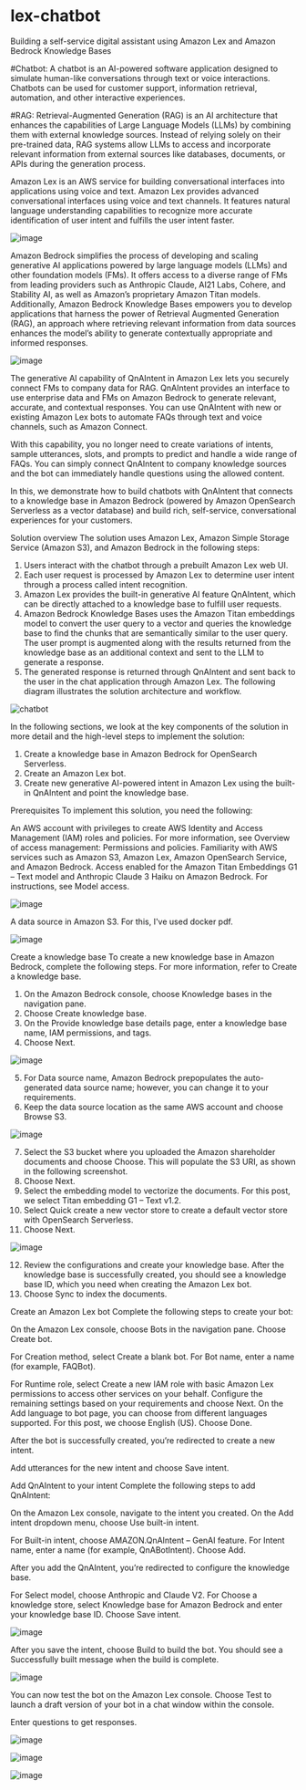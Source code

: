 # lex-chatbot
Building a self-service digital assistant using Amazon Lex and Amazon Bedrock Knowledge Bases

#Chatbot: A chatbot is an AI-powered software application designed to simulate human-like conversations through text or voice interactions. Chatbots can be used for customer support, information retrieval, automation, and other interactive experiences.

#RAG: Retrieval-Augmented Generation (RAG) is an AI architecture that enhances the capabilities of Large Language Models (LLMs) by combining them with external knowledge sources.
Instead of relying solely on their pre-trained data, RAG systems allow LLMs to access and incorporate relevant information from external sources like databases, documents, or APIs during the generation process.

Amazon Lex is an AWS service for building conversational interfaces into applications using voice and text. Amazon Lex provides advanced conversational interfaces using voice and text channels. It features natural language understanding capabilities to recognize more accurate identification of user intent and fulfills the user intent faster. 

![image](https://github.com/user-attachments/assets/04ea7edd-cbd8-421f-9881-9a5c955bc67d)

Amazon Bedrock simplifies the process of developing and scaling generative AI applications powered by large language models (LLMs) and other foundation models (FMs). It offers access to a diverse range of FMs from leading providers such as Anthropic Claude, AI21 Labs, Cohere, and Stability AI, as well as Amazon’s proprietary Amazon Titan models. Additionally, Amazon Bedrock Knowledge Bases empowers you to develop applications that harness the power of Retrieval Augmented Generation (RAG), an approach where retrieving relevant information from data sources enhances the model’s ability to generate contextually appropriate and informed responses.

![image](https://github.com/user-attachments/assets/6489864c-a1e3-40f3-92e8-14517c8a268e)


The generative AI capability of QnAIntent in Amazon Lex lets you securely connect FMs to company data for RAG. QnAIntent provides an interface to use enterprise data and FMs on Amazon Bedrock to generate relevant, accurate, and contextual responses. You can use QnAIntent with new or existing Amazon Lex bots to automate FAQs through text and voice channels, such as Amazon Connect.

With this capability, you no longer need to create variations of intents, sample utterances, slots, and prompts to predict and handle a wide range of FAQs. You can simply connect QnAIntent to company knowledge sources and the bot can immediately handle questions using the allowed content.

In this, we demonstrate how to build chatbots with QnAIntent that connects to a knowledge base in Amazon Bedrock (powered by Amazon OpenSearch Serverless as a vector database) and build rich, self-service, conversational experiences for your customers.

Solution overview
The solution uses Amazon Lex, Amazon Simple Storage Service (Amazon S3), and Amazon Bedrock in the following steps:

1. Users interact with the chatbot through a prebuilt Amazon Lex web UI.
2. Each user request is processed by Amazon Lex to determine user intent through a process called intent recognition.
3. Amazon Lex provides the built-in generative AI feature QnAIntent, which can be directly attached to a knowledge base to fulfill user requests.
4. Amazon Bedrock Knowledge Bases uses the Amazon Titan embeddings model to convert the user query to a vector and queries the knowledge base to find the chunks that are semantically similar to the user query. The user prompt is augmented along with the results returned from the knowledge base as an additional context and sent to the LLM to generate a response.
5. The generated response is returned through QnAIntent and sent back to the user in the chat application through Amazon Lex.
The following diagram illustrates the solution architecture and workflow.

![chatbot](https://github.com/user-attachments/assets/2ecf5122-cd1e-4b29-bec9-e4d38afd4c1b)

In the following sections, we look at the key components of the solution in more detail and the high-level steps to implement the solution:

1. Create a knowledge base in Amazon Bedrock for OpenSearch Serverless.
2. Create an Amazon Lex bot.
3. Create new generative AI-powered intent in Amazon Lex using the built-in QnAIntent and point the knowledge base.

Prerequisites
To implement this solution, you need the following:

An AWS account with privileges to create AWS Identity and Access Management (IAM) roles and policies. For more information, see Overview of access management: Permissions and policies.
Familiarity with AWS services such as Amazon S3, Amazon Lex, Amazon OpenSearch Service, and Amazon Bedrock.
Access enabled for the Amazon Titan Embeddings G1 – Text model and Anthropic Claude 3 Haiku on Amazon Bedrock. For instructions, see Model access.

![image](https://github.com/user-attachments/assets/92811e7d-f5e5-47b0-9d7b-370b12e38714)

A data source in Amazon S3. For this, I've used docker pdf.

![image](https://github.com/user-attachments/assets/454e1c27-c33d-4ace-b1da-a76678986ff2)

Create a knowledge base
To create a new knowledge base in Amazon Bedrock, complete the following steps. For more information, refer to Create a knowledge base.

1. On the Amazon Bedrock console, choose Knowledge bases in the navigation pane.
2. Choose Create knowledge base.
3. On the Provide knowledge base details page, enter a knowledge base name, IAM permissions, and tags.
4. Choose Next.

![image](https://github.com/user-attachments/assets/4f597760-236a-4495-a446-f39975a1ea90)

5. For Data source name, Amazon Bedrock prepopulates the auto-generated data source name; however, you can change it to your requirements.
6. Keep the data source location as the same AWS account and choose Browse S3.

![image](https://github.com/user-attachments/assets/16e73bea-8815-4640-85de-bd43a6b1aff2)

7. Select the S3 bucket where you uploaded the Amazon shareholder documents and choose Choose. This will populate the S3 URI, as shown in the following screenshot.
8. Choose Next.
9. Select the embedding model to vectorize the documents. For this post, we select Titan embedding G1 – Text v1.2.
10. Select Quick create a new vector store to create a default vector store with OpenSearch Serverless.
11. Choose Next.

![image](https://github.com/user-attachments/assets/6e99de1e-0e06-4edf-a60a-9fec5b8ece12)

12. Review the configurations and create your knowledge base. After the knowledge base is successfully created, you should see a knowledge base ID, which you need when creating the Amazon Lex bot.
13. Choose Sync to index the documents.

Create an Amazon Lex bot
Complete the following steps to create your bot:

On the Amazon Lex console, choose Bots in the navigation pane.
Choose Create bot.

For Creation method, select Create a blank bot.
For Bot name, enter a name (for example, FAQBot).

For Runtime role, select Create a new IAM role with basic Amazon Lex permissions to access other services on your behalf.
Configure the remaining settings based on your requirements and choose Next.
On the Add language to bot page, you can choose from different languages supported.
For this post, we choose English (US).
Choose Done.

After the bot is successfully created, you’re redirected to create a new intent.

Add utterances for the new intent and choose Save intent.

Add QnAIntent to your intent
Complete the following steps to add QnAIntent:

On the Amazon Lex console, navigate to the intent you created.
On the Add intent dropdown menu, choose Use built-in intent.

For Built-in intent, choose AMAZON.QnAIntent – GenAI feature.
For Intent name, enter a name (for example, QnABotIntent).
Choose Add.

After you add the QnAIntent, you’re redirected to configure the knowledge base.

For Select model, choose Anthropic and Claude V2.
For Choose a knowledge store, select Knowledge base for Amazon Bedrock and enter your knowledge base ID.
Choose Save intent.

![image](https://github.com/user-attachments/assets/14199655-c7bd-4816-b4f4-00f40bc6a861)

After you save the intent, choose Build to build the bot.
You should see a Successfully built message when the build is complete.

![image](https://github.com/user-attachments/assets/b5082b97-4508-4315-bb26-497c445fb1d2)

You can now test the bot on the Amazon Lex console.
Choose Test to launch a draft version of your bot in a chat window within the console.

Enter questions to get responses.

![image](https://github.com/user-attachments/assets/b3584da5-0449-44bb-acca-7d1bf9349265)

![image](https://github.com/user-attachments/assets/cfcd151f-ab48-42d9-ae87-afb6ecb29859)

![image](https://github.com/user-attachments/assets/a8d53331-fff7-420b-bb2d-e6b05c3265de)
